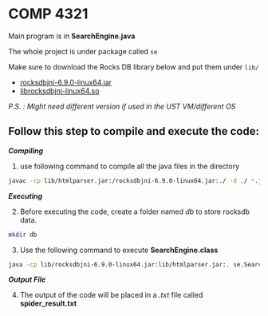 # COMP 4321

Main program is in **SearchEngine.java**

The whole project is under package called `se`

Make sure to download the Rocks DB library below and put them under `lib/`
- [rocksdbjni-6.9.0-linux64.jar](https://hkustconnect-my.sharepoint.com/:u:/g/personal/raa_connect_ust_hk/EcRwjawFnE5BsU2P0FTtGtIB9OB_mRzh73n697i-Ztx6dA?e=QcxtUZ)
- [librocksdbjni-linux64.so](https://hkustconnect-my.sharepoint.com/:u:/g/personal/raa_connect_ust_hk/EVX7acboBvVOvWItvlHVQtQBkgPLWs4qVCIAaV_5Nzx94A?e=I70Q3K)

*P.S. : Might need different version if  used in the UST VM/different OS*

## Follow this step to compile and execute the code:

**_Compiling_**
1. use following command to compile all the java files in the directory
```bash
javac -cp lib/htmlparser.jar:/rocksdbjni-6.9.0-linux64.jar:./ -d ./ *.java
```

**_Executing_**

2. Before executing the code, create a folder named _db_ to store rocksdb data.
```bash
mkdir db
```

3. Use the following command to execute **SearchEngine.class**
```bash
java -cp lib/rocksdbjni-6.9.0-linux64.jar:lib/htmlparser.jar:. se.SearchEngine
```
**_Output File_**

4. The output of the code will be placed in a _.txt_ file called **spider_result.txt**

